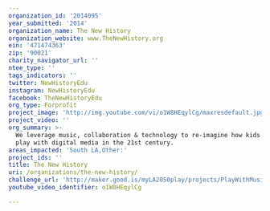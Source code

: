 ```yaml
---
organization_id: '2014095'
year_submitted: '2014'
organization_name: The New History
organization_website: www.TheNewHistory.org
ein: '471474363'
zip: '90021'
charity_navigator_url: ''
ntee_type: ''
tags_indicators: ''
twitter: NewHistoryEdu
instagram: NewHistoryEdu
facebook: TheNewHistoryEdu
org_type: Forprofit
project_image: 'http://img.youtube.com/vi/o1W8HEqylCg/maxresdefault.jpg'
project_video: ''
org_summary: >-
  We leverage music, collaboration & technology to re-imagine how kids learn &
  play with digital media in the 21st century.
areas_impacted: 'South LA,Other:'
project_ids: ''
title: The New History
uri: /organizations/the-new-history/
challenge_url: 'http://maker.good.is/myLA2050play/projects/PlayWithMusic.html'
youtube_video_identifier: o1W8HEqylCg

---
```

